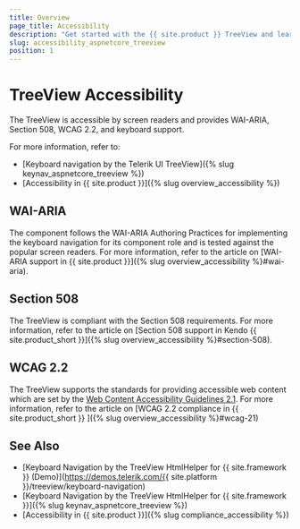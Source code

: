 ```yaml
---
title: Overview
page_title: Accessibility
description: "Get started with the {{ site.product }} TreeView and learn about its accessibility support for WAI-ARIA, Section 508, and WCAG 2.2."
slug: accessibility_aspnetcore_treeview
position: 1
---
```


# TreeView Accessibility

The TreeView is accessible by screen readers and provides WAI-ARIA, Section 508, WCAG 2.2, and keyboard support.

For more information, refer to:
* [Keyboard navigation by the Telerik UI TreeView]({% slug keynav_aspnetcore_treeview %})
* [Accessibility in {{ site.product }}]({% slug overview_accessibility %})

## WAI-ARIA

The component follows the WAI-ARIA Authoring Practices for implementing the keyboard navigation for its component role and is tested against the popular screen readers. For more information, refer to the article on [WAI-ARIA support in {{ site.product }}]({% slug overview_accessibility %}#wai-aria).

## Section 508

The TreeView is compliant with the Section 508 requirements. For more information, refer to the article on [Section 508 support in Kendo {{ site.product_short }}]({% slug overview_accessibility %}#section-508).

## WCAG 2.2

The TreeView supports the standards for providing accessible web content which are set by the [Web Content Accessibility Guidelines 2.1](https://www.w3.org/TR/WCAG/). For more information, refer to the article on [WCAG 2.2 compliance in {{ site.product_short }} ]({% slug overview_accessibility %}#wcag-21)

## See Also

* [Keyboard Navigation by the TreeView HtmlHelper for {{ site.framework }} (Demo)](https://demos.telerik.com/{{ site.platform }}/treeview/keyboard-navigation)
* [Keyboard Navigation by the TreeView HtmlHelper for {{ site.framework }}]({% slug keynav_aspnetcore_treeview %})
* [Accessibility in {{ site.product }}]({% slug compliance_accessibility %})
